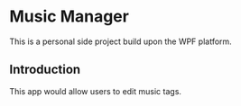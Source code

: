 # Music Manager

This is a personal side project build upon the WPF platform.

## Introduction

This app would allow users to edit music tags.
